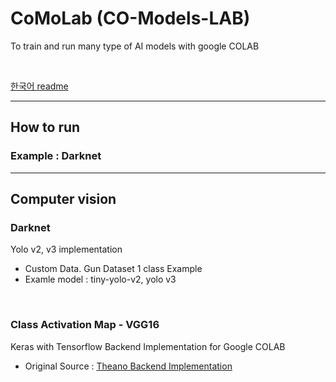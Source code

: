 # CoMoLab (CO-Models-LAB)

To train and run many type of AI models with google COLAB

<br>

[한국어 readme](https://github.com/ProtossDragoon/CO-Models-LAB/blob/master/README-Kor.md)

<hr>

## How to run

### Example : Darknet


<hr>

## Computer vision

### Darknet

Yolo v2, v3 implementation <br>

- Custom Data. Gun Dataset 1 class Example
- Examle model : tiny-yolo-v2, yolo v3


<br>


### Class Activation Map - VGG16

Keras with Tensorflow Backend Implementation for Google COLAB <br>

- Original Source : [Theano Backend Implementation](https://github.com/tdeboissiere/VGG16CAM-keras)

<br>

